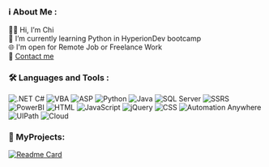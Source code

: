 ### :information_source: About Me :

:raising_hand_man: Hi, I’m Chi  
:seedling: I’m currently learning Python in HyperionDev bootcamp  
:globe_with_meridians: I'm open for Remote Job or Freelance Work  
:e-mail: [Contact me](mailto:gboy555@gmail.com)  

### :hammer_and_wrench: Languages and Tools :

![.NET C#](https://img.shields.io/badge/.NET%20C%23-%230078D6.svg?&style=plastic&logo=.net&logoColor=white)
![VBA](https://img.shields.io/badge/VBA-%231E90FF.svg?&style=plastic&logo=microsoft-excel&logoColor=white)
![ASP](https://img.shields.io/badge/ASP-%231E90FF.svg?&style=plastic&logo=.net&logoColor=white)
![Python](https://img.shields.io/badge/Python-%2314354C.svg?&style=plastic&logo=python&logoColor=white)
![Java](https://img.shields.io/badge/Java-%23EC2025.svg?&style=plastic&logo=java&logoColor=white)
![SQL Server](https://img.shields.io/badge/SQL%20Server-%23CC2927.svg?&style=plastic&logo=microsoft-sql-server&logoColor=white)
![SSRS](https://img.shields.io/badge/SSRS-%23FF5733.svg?&style=plastic&logo=microsoft&logoColor=white)
![PowerBI](https://img.shields.io/badge/Power%20BI-%23F2C811.svg?&style=plastic&logo=power-bi&logoColor=white)
![HTML](https://img.shields.io/badge/HTML-%23E34F26.svg?&style=plastic&logo=html5&logoColor=white)
![JavaScript](https://img.shields.io/badge/JavaScript-%23F7DF1E.svg?&style=plastic&logo=javascript&logoColor=black)
![jQuery](https://img.shields.io/badge/jQuery-%230769AD.svg?&style=plastic&logo=jquery&logoColor=white)
![CSS](https://img.shields.io/badge/CSS-%231572B6.svg?&style=plastic&logo=css3&logoColor=white)
![Automation Anywhere](https://img.shields.io/badge/Automation%20Anywhere-%2343853D.svg?&style=plastic&logo=automationanywhere&logoColor=white)
![UIPath](https://img.shields.io/badge/UIPath-%23000000.svg?&style=plastic&logo=uipath&logoColor=white)
![Cloud](https://img.shields.io/badge/Cloud-%23223F7B.svg?&style=plastic&logo=cloud&logoColor=white)

### :open_file_folder: MyProjects:  

[![Readme Card](https://github-readme-stats.vercel.app/api/pin/?username=gboy555&repo=finalCapstone&theme=dark#gh-dark-mode-only)](https://github.com/hyperledger-labs/finalCapstone#gh-dark-mode-only)




<!---
gboy555/gboy555 is a ✨ special ✨ repository because its `README.md` (this file) appears on your GitHub profile.
You can click the Preview link to take a look at your changes.
--->
